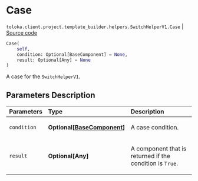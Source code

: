 # Case
`toloka.client.project.template_builder.helpers.SwitchHelperV1.Case` | [Source code](https://github.com/Toloka/toloka-kit/blob/v1.2.0.post1/src/client/project/template_builder/helpers.py#L172)

```python
Case(
    self,
    condition: Optional[BaseComponent] = None,
    result: Optional[Any] = None
)
```

A case for the `SwitchHelperV1`.

## Parameters Description

| Parameters | Type | Description |
| :----------| :----| :-----------|
`condition`|**Optional\[[BaseComponent](toloka.client.project.template_builder.base.BaseComponent.md)\]**|<p>A case condition.</p>
`result`|**Optional\[Any\]**|<p>A component that is returned if the condition is `True`.</p>
